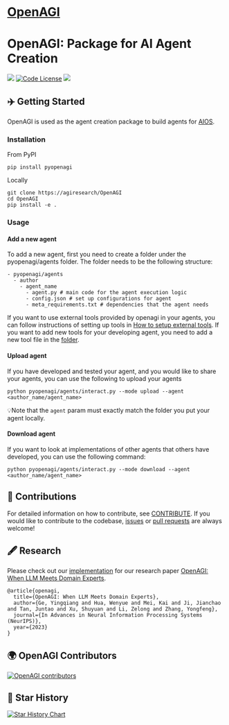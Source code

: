 # [OpenAGI](https://github.com/agiresearch/OpenAGI)

# OpenAGI: Package for AI Agent Creation
<a href='https://arxiv.org/abs/2304.04370'><img src='https://img.shields.io/badge/Paper-PDF-red'></a>
[![Code License](https://img.shields.io/badge/Code%20License-MIT-green.svg)](https://github.com/agiresearch/OpenAGI/blob/main/LICENSE)
<a href='https://discord.gg/B2HFxEgTJX'><img src='https://img.shields.io/badge/Community-Discord-8A2BE2'></a>


## ✈️ Getting Started
OpenAGI is used as the agent creation package to build agents for [AIOS](https://github.com/agiresearch/AIOS).
### Installation
From PyPI
```
pip install pyopenagi
```
Locally
```
git clone https://agiresearch/OpenAGI
cd OpenAGI
pip install -e .
```

### Usage

#### Add a new agent
To add a new agent, first you need to create a folder under the pyopenagi/agents folder.
The folder needs to be the following structure:
```
- pyopenagi/agents
  - author
    - agent_name
      - agent.py # main code for the agent execution logic
      - config.json # set up configurations for agent
      - meta_requirements.txt # dependencies that the agent needs
```
If you want to use external tools provided by openagi in your agents, you can follow instructions of setting up tools in [How to setup external tools](./tools.md).
If you want to add new tools for your developing agent,
you need to add a new tool file in the [folder](./pyopenagi/tools/).

#### Upload agent
If you have developed and tested your agent, and you would like to share your agents, you can use the following to upload your agents
```
python pyopenagi/agents/interact.py --mode upload --agent <author_name/agent_name>
```
💡Note that the `agent` param must exactly match the folder you put your agent locally.

#### Download agent
If you want to look at implementations of other agents that others have developed, you can use the following command:
```
python pyopenagi/agents/interact.py --mode download --agent <author_name/agent_name>
```


## 🚀 Contributions
For detailed information on how to contribute, see [CONTRIBUTE](./CONTRIBUTE.md). If you would like to contribute to the codebase, [issues](https://github.com/agiresearch/OpenAGI/issues) or [pull requests](https://github.com/agiresearch/OpenAGI/pulls) are always welcome!

## 🖋️ Research
Please check out our [implementation](./research) for our research paper [OpenAGI: When LLM Meets Domain Experts](https://arxiv.org/abs/2304.04370).

```
@article{openagi,
  title={OpenAGI: When LLM Meets Domain Experts},
  author={Ge, Yingqiang and Hua, Wenyue and Mei, Kai and Ji, Jianchao and Tan, Juntao and Xu, Shuyuan and Li, Zelong and Zhang, Yongfeng},
  journal={In Advances in Neural Information Processing Systems (NeurIPS)},
  year={2023}
}
```

## 🌍 OpenAGI Contributors
[![OpenAGI contributors](https://contrib.rocks/image?repo=agiresearch/OpenAGI&max=300)](https://github.com/agiresearch/OpenAGI/graphs/contributors)



## 🌟 Star History

[![Star History Chart](https://api.star-history.com/svg?repos=agiresearch/OpenAGI&type=Date)](https://star-history.com/#agiresearch/OpenAGI&Date)
